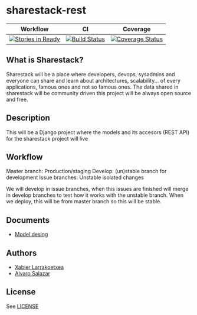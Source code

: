 sharestack-rest
===============

|Workflow | CI | Coverage|
|---------|----|---------|
| [![Stories in Ready](https://badge.waffle.io/sharestack/sharestack-api.png?label=ready)](http://waffle.io/sharestack/sharestack-api) | [![Build Status](https://travis-ci.org/sharestack/sharestack-api.png)](https://travis-ci.org/sharestack/sharestack-api)| [![Coverage Status](https://coveralls.io/repos/sharestack/sharestack-api/badge.png)](https://coveralls.io/r/sharestack/sharestack-api) |

What is Sharestack?
-------------------

Sharestack will be a place where developers, devops, sysadmins and everyone can
share and learn about architectures, scalability... of every applications,
famous ones and not so famous ones. The data shared in sharestack will be
community driven this project will be always open source and free.

Description
-----------

This will be a Django project where the models and its accesors (REST API) for
the sharestack project will live

Workflow
--------

Master branch: Production/staging
Develop: (un)stable branch for development
Issue branches: Unstable isolated changes

We will develop in issue branches, when this issues are finished will merge
in develop branches to test how it works with the unstable branch. When we
deploy, this will be from master branch so this will be stable.

Documents
---------

* [Model desing](https://docs.google.com/drawings/d/107rvTOx0DlW_s2EaMIpMIy2WzW5vg_rm0gJ5E0T5_sU/edit?usp=sharing)


Authors
-------
* [Xabier Larrakoetxea](http://github.com/slok)
* [Alvaro Salazar](http://github.com/xala3pa)

License
-------
 See [LICENSE](https://github.com/sharestack/sharestack-api/blob/master/LICENSE)